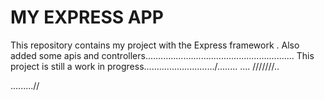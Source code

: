 MY EXPRESS APP
====
This repository contains my project with the Express framework .
Also  added some apis and controllers...........................................................
This project is still a work in progress............................/........
....
///////..

.........//
